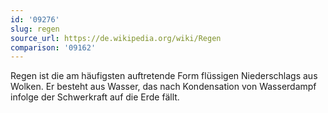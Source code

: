 ```yaml
---
id: '09276'
slug: regen
source_url: https://de.wikipedia.org/wiki/Regen
comparison: '09162'
---
```


Regen ist die am häufigsten auftretende Form flüssigen Niederschlags aus Wolken. Er besteht aus Wasser, das nach Kondensation von Wasserdampf infolge der Schwerkraft auf die Erde fällt.
